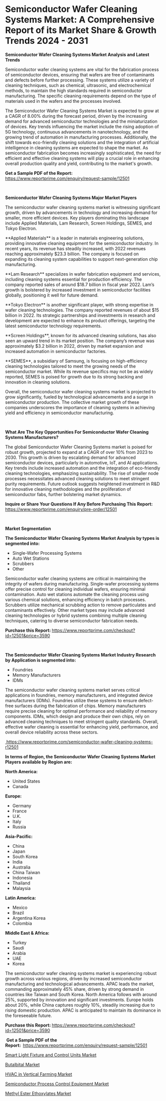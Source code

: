 <p><h1>Semiconductor Wafer Cleaning Systems Market: A Comprehensive Report of its Market Share & Growth Trends 2024 - 2031</h1></p><p><strong>Semiconductor Wafer Cleaning Systems Market Analysis and Latest Trends</strong></p>
<p><p>Semiconductor wafer cleaning systems are vital for the fabrication process of semiconductor devices, ensuring that wafers are free of contaminants and defects before further processing. These systems utilize a variety of cleaning techniques, such as chemical, ultrasonic, and electrochemical methods, to maintain the high standards required in semiconductor manufacturing. The specific cleaning requirements depend on the type of materials used in the wafers and the processes involved.</p><p>The Semiconductor Wafer Cleaning Systems Market is expected to grow at a CAGR of 8.00% during the forecast period, driven by the increasing demand for advanced semiconductor technologies and the miniaturization of devices. Key trends influencing the market include the rising adoption of 5G technology, continuous advancements in nanotechnology, and the growing trend of automation in manufacturing processes. Additionally, the shift towards eco-friendly cleaning solutions and the integration of artificial intelligence in cleaning systems are expected to shape the market. As semiconductor fabrication becomes increasingly sophisticated, the need for efficient and effective cleaning systems will play a crucial role in enhancing overall production quality and yield, contributing to the market's growth.</p></p>
<p><strong>Get a Sample PDF of the Report:&nbsp;</strong> <a href="https://www.reportprime.com/enquiry/request-sample/12501">https://www.reportprime.com/enquiry/request-sample/12501</a></p>
<p>&nbsp;</p>
<p><strong>Semiconductor Wafer Cleaning Systems Major Market Players</strong></p>
<p><p>The semiconductor wafer cleaning systems market is witnessing significant growth, driven by advancements in technology and increasing demand for smaller, more efficient devices. Key players dominating this landscape include Applied Materials, Lam Research, Screen Holdings, SEMES, and Tokyo Electron.</p><p>**Applied Materials** is a leader in materials engineering solutions, providing innovative cleaning equipment for the semiconductor industry. In recent years, its revenue has steadily increased, with 2022 revenues reaching approximately $23.3 billion. The company is focused on expanding its cleaning system capabilities to support next-generation chip manufacturing.</p><p>**Lam Research** specializes in wafer fabrication equipment and services, including cleaning systems essential for production efficiency. The company reported sales of around $18.7 billion in fiscal year 2022. Lam’s growth is bolstered by increased investment in semiconductor facilities globally, positioning it well for future demand.</p><p>**Tokyo Electron** is another significant player, with strong expertise in wafer cleaning technologies. The company reported revenues of about $15 billion in 2022. Its strategic partnerships and investments in research and development are expected to enhance its product offerings, targeting the latest semiconductor technology requirements.</p><p>**Screen Holdings**, known for its advanced cleaning solutions, has also seen an upward trend in its market position. The company’s revenue was approximately $3.2 billion in 2022, driven by market expansion and increased automation in semiconductor factories.</p><p>**SEMES**, a subsidiary of Samsung, is focusing on high-efficiency cleaning technologies tailored to meet the growing needs of the semiconductor market. While its revenue specifics may not be as widely reported, SEMES is poised for growth due to its strong backing and innovation in cleaning solutions.</p><p>Overall, the semiconductor wafer cleaning systems market is projected to grow significantly, fueled by technological advancements and a surge in semiconductor production. The collective market growth of these companies underscores the importance of cleaning systems in achieving yield and efficiency in semiconductor manufacturing.</p></p>
<p>&nbsp;</p>
<p><strong>What Are The Key Opportunities For Semiconductor Wafer Cleaning Systems Manufacturers?</strong></p>
<p><p>The global Semiconductor Wafer Cleaning Systems market is poised for robust growth, projected to expand at a CAGR of over 10% from 2023 to 2030. This growth is driven by escalating demand for advanced semiconductor devices, particularly in automotive, IoT, and AI applications. Key trends include increased automation and the integration of eco-friendly cleaning technologies, emphasizing sustainability. The rise of smaller node processes necessitates advanced cleaning solutions to meet stringent purity requirements. Future outlook suggests heightened investment in R&D for innovative cleaning methodologies and the proliferation of semiconductor fabs, further bolstering market dynamics.</p></p>
<p><strong>Inquire or Share Your Questions If Any Before Purchasing This Report:</strong> <a href="https://www.reportprime.com/enquiry/pre-order/12501">https://www.reportprime.com/enquiry/pre-order/12501</a></p>
<p>&nbsp;</p>
<p><strong>Market Segmentation</strong></p>
<p><strong>The Semiconductor Wafer Cleaning Systems Market Analysis by types is segmented into:</strong></p>
<p><ul><li>Single-Wafer Processing Systems</li><li>Auto Wet Stations</li><li>Scrubbers</li><li>Other</li></ul></p>
<p><p>Semiconductor wafer cleaning systems are critical in maintaining the integrity of wafers during manufacturing. Single-wafer processing systems offer precise control for cleaning individual wafers, ensuring minimal contamination. Auto wet stations automate the cleaning process using various chemical solutions, enhancing efficiency in batch processes. Scrubbers utilize mechanical scrubbing action to remove particulates and contaminants effectively. Other market types may include advanced cleaning technologies or hybrid systems combining multiple cleaning techniques, catering to diverse semiconductor fabrication needs.</p></p>
<p><strong>Purchase this Report:&nbsp;</strong><a href="https://www.reportprime.com/checkout?id=12501&price=3590">https://www.reportprime.com/checkout?id=12501&price=3590</a></p>
<p>&nbsp;</p>
<p><strong>The Semiconductor Wafer Cleaning Systems Market Industry Research by Application is segmented into:</strong></p>
<p><ul><li>Foundries</li><li>Memory Manufacturers</li><li>IDMs</li></ul></p>
<p><p>The semiconductor wafer cleaning systems market serves critical applications in foundries, memory manufacturers, and integrated device manufacturers (IDMs). Foundries utilize these systems to ensure defect-free surfaces during the fabrication of chips. Memory manufacturers require precise cleaning for optimal performance and reliability of memory components. IDMs, which design and produce their own chips, rely on advanced cleaning techniques to meet stringent quality standards. Overall, effective wafer cleaning is essential for enhancing yield, performance, and overall device reliability across these sectors.</p></p>
<p><a href="https://www.reportprime.com/semiconductor-wafer-cleaning-systems-r12501">&nbsp;https://www.reportprime.com/semiconductor-wafer-cleaning-systems-r12501</a></p>
<p><strong>In terms of Region, the Semiconductor Wafer Cleaning Systems Market Players available by Region are:</strong></p>
<p>
    <p> <strong> North America: </strong>
        <ul>
            <li>United States</li>
            <li>Canada</li>
        </ul>
        </p> 
    <p> <strong> Europe: </strong>
        <ul>
            <li>Germany</li>
            <li>France</li>
            <li>U.K.</li>
            <li>Italy</li>
            <li>Russia</li>
        </ul>
        </p> 
    <p> <strong> Asia-Pacific: </strong>
        <ul>
            <li>China</li>
            <li>Japan</li>
            <li>South Korea</li>
            <li>India</li>
            <li>Australia</li>
            <li>China Taiwan</li>
            <li>Indonesia</li>
            <li>Thailand</li>
            <li>Malaysia</li>
        </ul>
        </p> 
    <p> <strong> Latin America: </strong>
        <ul>
            <li>Mexico</li>
            <li>Brazil</li>
            <li>Argentina Korea</li>
            <li>Colombia</li>
        </ul>
        </p> 
    <p> <strong> Middle East & Africa: </strong>
        <ul>
            <li>Turkey</li>
            <li>Saudi</li>
            <li>Arabia</li>
            <li>UAE</li>
            <li>Korea</li>
        </ul>
    </p>
    </p>
<p><p>The semiconductor wafer cleaning systems market is experiencing robust growth across various regions, driven by increased semiconductor manufacturing and technological advancements. APAC leads the market, commanding approximately 45% share, driven by strong demand in countries like Taiwan and South Korea. North America follows with around 25%, supported by innovation and significant investments. Europe holds about 20%, while China captures roughly 10%, steadily increasing due to rising domestic production. APAC is anticipated to maintain its dominance in the foreseeable future.</p></p>
<p><strong>Purchase this Report: </strong><a href="https://www.reportprime.com/checkout?id=12501&price=3590">https://www.reportprime.com/checkout?id=12501&price=3590</a></p>
<p>&nbsp;<strong>Get a Sample PDF of the Report:&nbsp;&nbsp;</strong><a href="https://www.reportprime.com/enquiry/request-sample/12501">https://www.reportprime.com/enquiry/request-sample/12501</a></p>
<p><strong></strong></p>
<p><p><a href="https://issuu.com/reportprime-2/docs/smart-light-fixture-and-control-uni_87282d49eb51bb">Smart Light Fixture and Control Units Market</a></p><p><a href="https://medium.com/@watsonfeest2023/mapping-the-butalbital-market-trends-challenges-and-breakthroughs-2024-2031-147ae2cd8c2b">Butalbital Market</a></p><p><a href="https://issuu.com/reportprime-2/docs/hvac-in-vertical-farming-market-siz_1ab7564fd02848">HVAC in Vertical Farming Market</a></p><p><a href="https://github.com/mahnoor2003/Market-Research-Report-List-6/blob/main/semiconductor-process-control-equipment-market.md">Semiconductor Process Control Equipment Market</a></p><p><a href="https://www.linkedin.com/pulse/insights-methyl-ester-ethoxylates-market-size-which-expanding-baq8f?trackingId=a1C4tHirRd689SpeU7Q1WQ%3D%3D">Methyl Ester Ethoxylates Market</a></p></p>